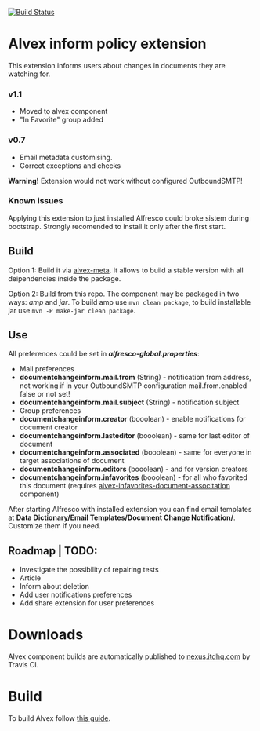[![Build Status](https://travis-ci.org/ITDSystems/alvex-inform-policy-extension.svg?branch=master)](https://travis-ci.org/ITDSystems/alvex-inform-policy-extension)

Alvex inform policy extension
========================

This extension informs users about changes in documents they are watching for.

### v1.1
* Moved to alvex component
* "In Favorite" group added

### v0.7
* Email metadata customising.
* Correct exceptions and checks

**Warning!** Extension would not work without configured OutboundSMTP!

### Known issues
Applying this extension to just installed Alfresco could broke sistem during bootstrap. Strongly recomended to install it only after the first start.

Build
-----
Option 1:
Build it via [alvex-meta](https://github.com/ITDSystems/alvex-meta). It allows to build a stable version with all deipendencies inside the package.

Option 2:
Build from this repo. The component may be packaged in two ways: *amp* and *jar*.
To build amp use `mvn clean package`, to build installable jar use `mvn -P make-jar clean package`.

Use
-----
All preferences could be set in ***alfresco-global.properties***:

* Mail preferences
 * **documentchangeinform.mail.from** (String) - notification from address, not working if in your OutboundSMTP configuration mail.from.enabled false or not set!
 * **documentchangeinform.mail.subject** (String) - notification subject
* Group preferences
 * **documentchangeinform.creator** (booolean) - enable notifications for document creator
 * **documentchangeinform.lasteditor** (booolean) - same for last editor of document
 * **documentchangeinform.associated** (booolean) - same for everyone in target associations of document
 * **documentchangeinform.editors** (booolean) - and for version creators
 * **documentchangeinform.infavorites** (booolean) - for all who favorited this document (requires [alvex-infavorites-document-associtation](https://github.com/ITDSystems/alvex-infavorites-document-association) component)

After starting Alfresco with installed extension you can find email templates at **Data Dictionary/Email Templates/Document Change Notification/**. Customize them if you need.

Roadmap | TODO:
-----
* Investigate the possibility of repairing tests
* Article
* Inform about deletion
* Add user notifications preferences
* Add share extension for user preferences

# Downloads

Alvex component builds are automatically published to [nexus.itdhq.com](http://nexus.itdhq.com) by Travis CI.

# Build

To build Alvex follow [this guide](https://github.com/ITDSystems/alvex#build-component-from-source).
